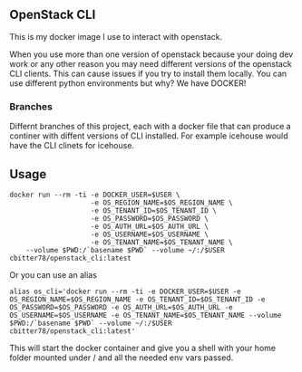 ## OpenStack CLI

This is my docker image I use to interact with openstack.

When you use more than one version of openstack because your doing dev work or any other reason you may need different versions of the openstack CLI clients. This can cause issues if you try to install them locally. You can use different python environments but why? We have DOCKER!

### Branches

Differnt branches of this project, each with a docker file that can produce a continer with diffent versions of CLI installed.   For example icehouse would have the CLI clinets for icehouse.


## Usage

```shell
docker run --rm -ti -e DOCKER_USER=$USER \
					-e OS_REGION_NAME=$OS_REGION_NAME \
					-e OS_TENANT_ID=$OS_TENANT_ID \
					-e OS_PASSWORD=$OS_PASSWORD \
					-e OS_AUTH_URL=$OS_AUTH_URL \
					-e OS_USERNAME=$OS_USERNAME \
					-e OS_TENANT_NAME=$OS_TENANT_NAME \
    --volume $PWD:/`basename $PWD` --volume ~/:/$USER cbitter78/openstack_cli:latest
```

Or you can use an alias

```shell
alias os_cli='docker run --rm -ti -e DOCKER_USER=$USER -e OS_REGION_NAME=$OS_REGION_NAME -e OS_TENANT_ID=$OS_TENANT_ID -e OS_PASSWORD=$OS_PASSWORD -e OS_AUTH_URL=$OS_AUTH_URL -e OS_USERNAME=$OS_USERNAME -e OS_TENANT_NAME=$OS_TENANT_NAME --volume $PWD:/`basename $PWD` --volume ~/:/$USER cbitter78/openstack_cli:latest'

```
This will start the docker container and give you a shell with your home folder mounted under / and all the needed env vars passed.

